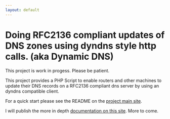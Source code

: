 ```yaml
---
layout: default
---
```


# Doing RFC2136 compliant updates of DNS zones using dyndns style http calls. (aka Dynamic DNS)


This project is work in progess. Please be patient.

This project provides a PHP Script to enable routers and other machines to update their DNS records on a RFC2136 compliant dns server by using an dyndns compatible client.

For a quick start please see the README on the [project main site][http2nsupdate].

I will publish the more in depth [documentation on this site][docs]. More to come.




[http2nsupdate]: https://github.com/myprs/http2nsupdate
[docs]: docs/ 
[dyndns.org]: http://dyn.com/dns/
[pfsense]: https://www.pfsense.org/
[RFC2136WikipediaEn]: https://en.wikipedia.org/wiki/Dynamic_DNS#Standards-based_dynamic_DNS_update
